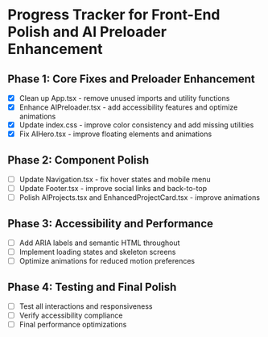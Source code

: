 # Progress Tracker for Front-End Polish and AI Preloader Enhancement

## Phase 1: Core Fixes and Preloader Enhancement
- [x] Clean up App.tsx - remove unused imports and utility functions
- [x] Enhance AIPreloader.tsx - add accessibility features and optimize animations
- [x] Update index.css - improve color consistency and add missing utilities
- [x] Fix AIHero.tsx - improve floating elements and animations

## Phase 2: Component Polish
- [ ] Update Navigation.tsx - fix hover states and mobile menu
- [ ] Update Footer.tsx - improve social links and back-to-top
- [ ] Polish AIProjects.tsx and EnhancedProjectCard.tsx - improve animations

## Phase 3: Accessibility and Performance
- [ ] Add ARIA labels and semantic HTML throughout
- [ ] Implement loading states and skeleton screens
- [ ] Optimize animations for reduced motion preferences

## Phase 4: Testing and Final Polish
- [ ] Test all interactions and responsiveness
- [ ] Verify accessibility compliance
- [ ] Final performance optimizations
